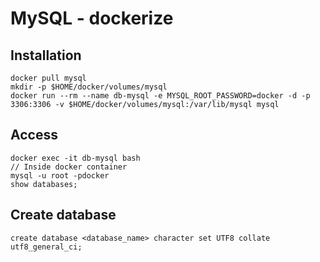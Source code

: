 # MySQL - dockerize

## Installation
```
docker pull mysql
mkdir -p $HOME/docker/volumes/mysql
docker run --rm --name db-mysql -e MYSQL_ROOT_PASSWORD=docker -d -p 3306:3306 -v $HOME/docker/volumes/mysql:/var/lib/mysql mysql
```

## Access
```
docker exec -it db-mysql bash
// Inside docker container
mysql -u root -pdocker
show databases;
```

## Create database
```
create database <database_name> character set UTF8 collate utf8_general_ci;
```
